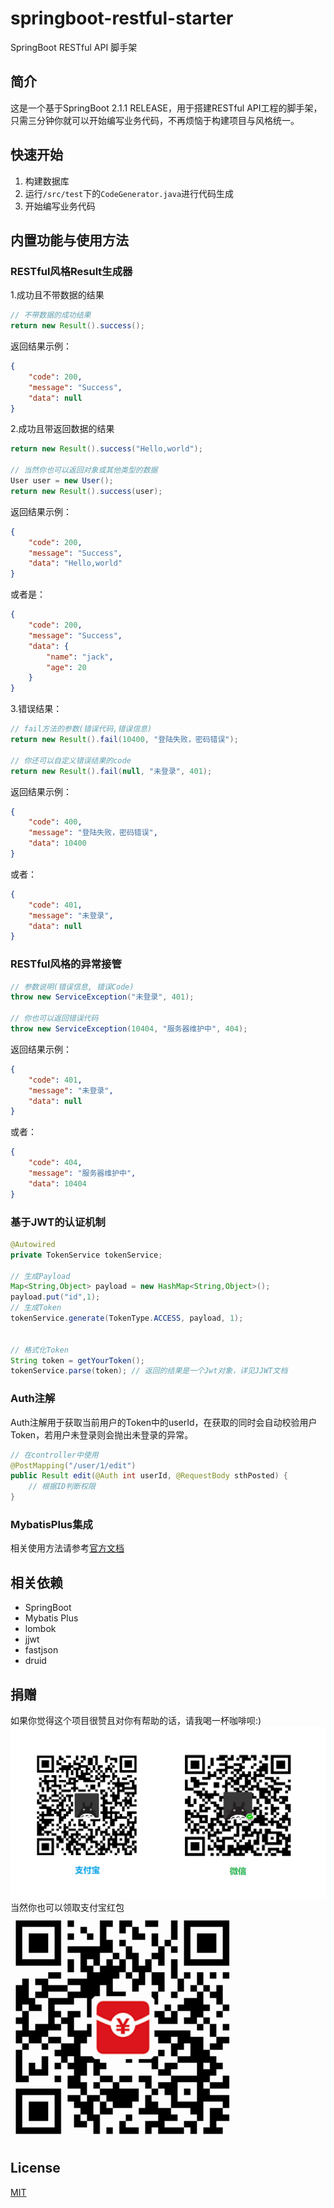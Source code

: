 # springboot-restful-starter
SpringBoot RESTful API 脚手架

## 简介
这是一个基于SpringBoot 2.1.1 RELEASE，用于搭建RESTful API工程的脚手架，只需三分钟你就可以开始编写业务代码，不再烦恼于构建项目与风格统一。

## 快速开始
1. 构建数据库
2. 运行`/src/test`下的`CodeGenerator.java`进行代码生成
3. 开始编写业务代码

## 内置功能与使用方法
### RESTful风格Result生成器
1.成功且不带数据的结果
```java
// 不带数据的成功结果
return new Result().success();
```
返回结果示例：
```json
{
    "code": 200,
    "message": "Success",
    "data": null
}
```
2.成功且带返回数据的结果
```java
return new Result().success("Hello,world");

// 当然你也可以返回对象或其他类型的数据
User user = new User();
return new Result().success(user);
```
返回结果示例：
```json
{
    "code": 200,
    "message": "Success",
    "data": "Hello,world"
}
```
或者是：
```json
{
    "code": 200,
    "message": "Success",
    "data": {
        "name": "jack",
        "age": 20
    }
}
```
3.错误结果：
```java
// fail方法的参数(错误代码,错误信息)
return new Result().fail(10400, "登陆失败，密码错误");

// 你还可以自定义错误结果的code
return new Result().fail(null, "未登录", 401);
```
返回结果示例：
```json
{
    "code": 400,
    "message": "登陆失败，密码错误",
    "data": 10400
}
```
或者：
```json
{
    "code": 401,
    "message": "未登录",
    "data": null
}
```
### RESTful风格的异常接管
```java
// 参数说明(错误信息, 错误Code)
throw new ServiceException("未登录", 401);

// 你也可以返回错误代码
throw new ServiceException(10404, "服务器维护中", 404);
```
返回结果示例：
```json
{
    "code": 401,
    "message": "未登录",
    "data": null
}
```
或者：
```json
{
    "code": 404,
    "message": "服务器维护中",
    "data": 10404
}
```
### 基于JWT的认证机制
```java
@Autowired
private TokenService tokenService;

// 生成Payload
Map<String,Object> payload = new HashMap<String,Object>();
payload.put("id",1);
// 生成Token
tokenService.generate(TokenType.ACCESS, payload, 1);


// 格式化Token
String token = getYourToken();
tokenService.parse(token); // 返回的结果是一个Jwt对象，详见JJWT文档
```
### Auth注解
Auth注解用于获取当前用户的Token中的userId，在获取的同时会自动校验用户Token，若用户未登录则会抛出未登录的异常。
```java
// 在controller中使用
@PostMapping("/user/1/edit")
public Result edit(@Auth int userId, @RequestBody sthPosted) {
    // 根据ID判断权限
}
```
### MybatisPlus集成
相关使用方法请参考[官方文档](https://mp.baomidou.com/)

## 相关依赖
* SpringBoot
* Mybatis Plus
* lombok
* jjwt
* fastjson
* druid

## 捐赠
如果你觉得这个项目很赞且对你有帮助的话，请我喝一杯咖啡呗:)
![捐赠二维码](./doc/img/donation.png)
当然你也可以领取支付宝红包
![支付宝红包](./doc/img/donation_alipay_red_packet.png)

## License
[MIT](./LICENSE)